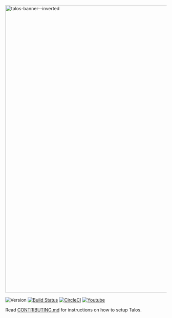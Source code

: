 <a href="https://talos.now.sh/" target="_blank" rel="noopener noreferrer"><img width="900" src="https://s3.ca-central-1.amazonaws.com/sysc-4907-talos/media/banner--inverted%402x.png" alt="talos-banner--inverted" /></a>

![Version](https://img.shields.io/github/package-json/v/talos-org/client.svg?label=alpha&color=blue) [![Build Status](https://travis-ci.org/talos-org/client.svg?branch=master)](https://travis-ci.org/talos-org/client) [![CircleCI](https://circleci.com/gh/talos-org/client/tree/master.svg?style=svg)](https://circleci.com/gh/talos-org/client/tree/master) [![Youtube](https://img.shields.io/badge/-youtube-red.svg?logo=youtube)](https://www.youtube.com/channel/UC8IVUBqpIwRAP3e8SQXWlMA)

Read [CONTRIBUTING.md](./CONTRIBUTING.md) for instructions on how to setup Talos.
